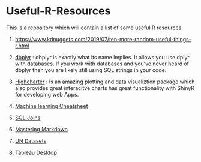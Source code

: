 # Useful-R-Resources
This is a repository which will contain a list of some useful R resources.

1. https://www.kdnuggets.com/2019/07/ten-more-random-useful-things-r.html

2. [dbplyr](https://dbplyr.tidyverse.org/articles/dbplyr.html?source=post_page---------------------------#getting-started)
: dbplyr is exactly what its name implies. It allows you use dplyr with databases. If you work with databases and you’ve never heard of dbplyr then you are likely still using SQL strings in your code.

3. [Highcharter](http://jkunst.com/highcharter/) : Is an amazing plotting and data visualiztion package which also provides great interacitve charts has great functionality with ShinyR for developing web Apps.  

4. [Machine learning Cheatsheet](https://github.com/soulmachine/machine-learning-cheat-sheet/raw/master/machine-learning-cheat-sheet.pdf)

5. [SQL Joins](https://www.w3schools.com/sql/sql_join.asp)

6. [Mastering Markdown](https://guides.github.com/features/mastering-markdowan/)

7. [UN Datasets](http://data.un.org/Explorer.aspx)

8. [Tableau Desktop](https://www.tableau.com/support/releases/desktop)

